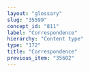 ```yaml
---
layout: "glossary"
slug: "35599"
concept_id: "811"
label: "Correspondence"
hierarchy: "Content type"
type: "172"
title: "Correspondence"
previous_item: "35602"
---
```

